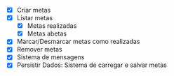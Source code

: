 - [x] Criar metas
- [x] Listar metas
     - [x] Metas realizadas
     - [x] Metas abetas
- [x] Marcar/Desmarcar metas como realizadas
- [x] Remover metas
- [x] Sistema de mensagens
- [x] Persistir Dados: Sistema de carregar e salvar metas
